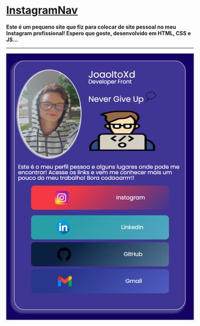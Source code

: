 # [InstagramNav](https://joaoito.github.io/instagramNav/)

**Este é um pequeno site que fiz para colocar de site pessoal no meu Instagram profissional! Espero que goste, desenvolvido em HTML, CSS e JS...**

---
<img src="./assets/icons/print.png">
